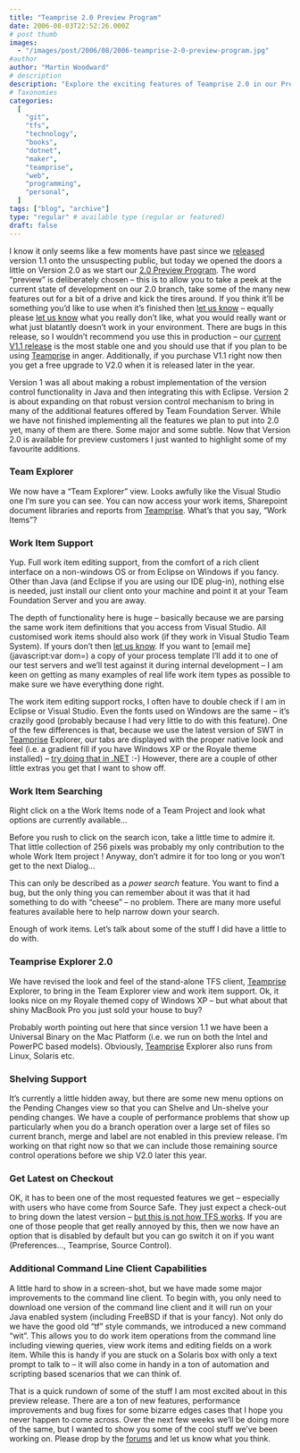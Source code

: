 ```yaml
---
title: "Teamprise 2.0 Preview Program"
date: 2006-08-03T22:52:26.000Z
# post thumb
images:
  - "/images/post/2006/08/2006-teamprise-2-0-preview-program.jpg"
#author
author: "Martin Woodward"
# description
description: "Explore the exciting features of Teamprise 2.0 in our Preview Program, where your feedback shapes the future of version control."
# Taxonomies
categories:
  [
    "git",
    "tfs",
    "technology",
    "books",
    "dotnet",
    "maker",
    "teamprise",
    "web",
    "programming",
    "personal",
  ]
tags: ["blog", "archive"]
type: "regular" # available type (regular or featured)
draft: false
---
```


I know it only seems like a few moments have past since we [released](http://www.woodwardweb.com/vsts/000261.html) version 1.1 onto the unsuspecting public, but today we opened the doors a little on Version 2.0 as we start our [2.0 Preview Program](http://www.teamprise.com/preview/preview-register.py). The word “preview” is deliberately chosen – this is to allow you to take a peek at the current state of development on our 2.0 branch, take some of the many new features out for a bit of a drive and kick the tires around. If you think it’ll be something you’d like to use when it’s finished then [let us know](http://support.teamprise.com/viewforum.php?f=6) – equally please [let us know](http://support.teamprise.com/viewforum.php?f=6) what you really don’t like, what you would really want or what just blatantly doesn’t work in your environment. There are bugs in this release, so I wouldn’t recommend you use this in production – our [current V1.1 release](http://www.teamprise.com/download/) is the most stable one and you should use that if you plan to be using [Teamprise](http://www.teamprise.com/) in anger. Additionally, if you purchase V1.1 right now then you get a free upgrade to V2.0 when it is released later in the year.

Version 1 was all about making a robust implementation of the version control functionality in Java and then integrating this with Eclipse. Version 2 is about expanding on that robust version control mechanism to bring in many of the additional features offered by Team Foundation Server. While we have not finished implementing all the features we plan to put into 2.0 yet, many of them are there. Some major and some subtle. Now that Version 2.0 is available for preview customers I just wanted to highlight some of my favourite additions.

### Team Explorer

[](http://www.woodwardweb.com/blog/teamexplorer.png)

We now have a “Team Explorer” view. Looks awfully like the Visual Studio one I’m sure you can see. You can now access your work items, Sharepoint document libraries and reports from [Teamprise](http://www.teamprise.com/). What’s that you say, “Work Items”?

### Work Item Support

Yup. Full work item editing support, from the comfort of a rich client interface on a non-windows OS or from Eclipse on Windows if you fancy. Other than Java (and Eclipse if you are using our IDE plug-in), nothing else is needed, just install our client onto your machine and point it at your Team Foundation Server and you are away.

The depth of functionality here is huge – basically because we are parsing the same work item definitions that you access from Visual Studio. All customised work items should also work (if they work in Visual Studio Team System). If yours don’t then [let us know](http://support.teamprise.com/viewforum.php?f=6). If you want to [email me](javascript:var dom=) a copy of your process template I’ll add it to one of our test servers and we’ll test against it during internal development – I am keen on getting as many examples of real life work item types as possible to make sure we have everything done right.

The work item editing support rocks, I often have to double check if I am in Eclipse or Visual Studio. Even the fonts used on Windows are the same – it’s crazily good (probably because I had very little to do with this feature). One of the few differences is that, because we use the latest version of SWT in [Teamprise](http://www.teamprise.com/) Explorer, our tabs are displayed with the proper native look and feel (i.e. a gradient fill if you have Windows XP or the Royale theme installed) – [try doing that in .NET](http://www.codeproject.com/cs/miscctrl/themedtabpage.asp) :-) However, there are a couple of other little extras you get that I want to show off.

### Work Item Searching

Right click on a the Work Items node of a Team Project and look what options are currently available…

Before you rush to click on the search icon, take a little time to admire it. That little collection of 256 pixels was probably my only contribution to the whole Work Item project ! Anyway, don’t admire it for too long or you won’t get to the next Dialog…

[](http://www.woodwardweb.com/blog/work_item_search.png)

This can only be described as a _power search_ feature. You want to find a bug, but the only thing you can remember about it was that it had something to do with “cheese” – no problem. There are many more useful features available here to help narrow down your search.

Enough of work items. Let’s talk about some of the stuff I did have a little to do with.

### Teamprise Explorer 2.0

[](http://www.woodwardweb.com/blog/explorer_on_windows.png)

We have revised the look and feel of the stand-alone TFS client, [Teamprise](http://www.teamprise.com/) Explorer, to bring in the Team Explorer view and work item support. Ok, it looks nice on my Royale themed copy of Windows XP – but what about that shiny MacBook Pro you just sold your house to buy?

[](http://www.woodwardweb.com/blog/explorer_on_mac.png)

Probably worth pointing out here that since version 1.1 we have been a Universal Binary on the Mac Platform (i.e. we run on both the Intel and PowerPC based models). Obviously, [Teamprise](http://www.teamprise.com/) Explorer also runs from Linux, Solaris etc.

### Shelving Support

It’s currently a little hidden away, but there are some new menu options on the Pending Changes view so that you can Shelve and Un-shelve your pending changes. We have a couple of performance problems that show up particularly when you do a branch operation over a large set of files so current branch, merge and label are not enabled in this preview release. I’m working on that right now so that we can include those remaining source control operations before we ship V2.0 later this year.

### Get Latest on Checkout

OK, it has to been one of the most requested features we get – especially with users who have come from Source Safe. They just expect a check-out to bring down the latest version – [but this is not how TFS works](http://www.woodwardweb.com/vsts/000179.html). If you are one of those people that get really annoyed by this, then we now have an option that is disabled by default but you can go switch it on if you want (Preferences…, Teamprise, Source Control).

### Additional Command Line Client Capabilities

A little hard to show in a screen-shot, but we have made some major improvements to the command line client. To begin with, you only need to download one version of the command line client and it will run on your Java enabled system (including FreeBSD if that is your fancy). Not only do we have the good old “tf” style commands, we introduced a new command “wit”. This allows you to do work item operations from the command line including viewing queries, view work items and editing fields on a work item. While this is handy if you are stuck on a Solaris box with only a text prompt to talk to – it will also come in handy in a ton of automation and scripting based scenarios that we can think of.

That is a quick rundown of some of the stuff I am most excited about in this preview release. There are a ton of new features, performance improvements and bug fixes for some bizarre edges cases that I hope you never happen to come across. Over the next few weeks we’ll be doing more of the same, but I wanted to show you some of the cool stuff we’ve been working on. Please drop by the [forums](http://support.teamprise.com/) and let us know what you think.
